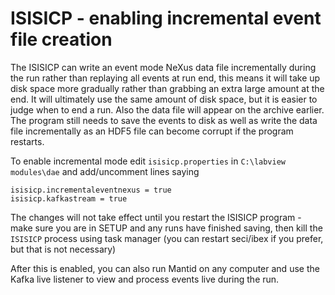 # ISISICP - enabling incremental event file creation

The ISISICP can write an event mode NeXus data file incrementally during the run rather than replaying all events at run end, this means it will take up disk space more gradually rather than grabbing an extra large amount at the end. It will ultimately use the same amount of disk space, but it is easier to judge when to end a run. Also the data file will appear on the archive earlier. The program still needs to save the events to disk as well as write the data file incrementally as an HDF5 file can become corrupt if the program restarts.

To enable incremental mode edit `isisicp.properties` in `C:\labview modules\dae` and add/uncomment lines saying
``` 
isisicp.incrementaleventnexus = true
isisicp.kafkastream = true
``` 
The changes will not take effect until you restart the ISISICP program - make sure you are in SETUP and any runs have finished saving, then kill the `ISISICP` process using task manager (you can restart seci/ibex if you prefer, but that is not necessary)

After this is enabled, you can also run Mantid on any computer and use the Kafka live listener to view and process events live during the run.
